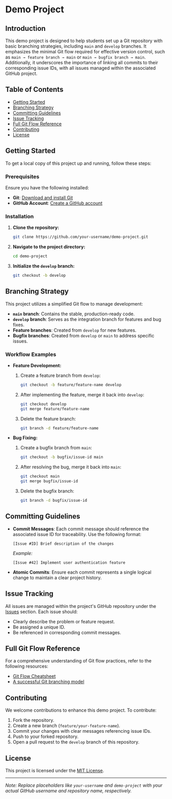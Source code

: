 # Demo Project

## Introduction

This demo project is designed to help students set up a Git repository with basic branching strategies, including `main` and `develop` branches. It emphasizes the minimal Git flow required for effective version control, such as `main → feature branch → main` or `main → bugfix branch → main`. Additionally, it underscores the importance of linking all commits to their corresponding issue IDs, with all issues managed within the associated GitHub project.

## Table of Contents

- [Getting Started](#getting-started)
- [Branching Strategy](#branching-strategy)
- [Committing Guidelines](#committing-guidelines)
- [Issue Tracking](#issue-tracking)
- [Full Git Flow Reference](#full-git-flow-reference)
- [Contributing](#contributing)
- [License](#license)

## Getting Started

To get a local copy of this project up and running, follow these steps:

### Prerequisites

Ensure you have the following installed:

- **Git**: [Download and install Git](https://git-scm.com/downloads)
- **GitHub Account**: [Create a GitHub account](https://github.com/join)

### Installation

1. **Clone the repository:**

   ```bash
   git clone https://github.com/your-username/demo-project.git
   ```

2. **Navigate to the project directory:**

   ```bash
   cd demo-project
   ```

3. **Initialize the `develop` branch:**

   ```bash
   git checkout -b develop
   ```

## Branching Strategy

This project utilizes a simplified Git flow to manage development:

- **`main` branch**: Contains the stable, production-ready code.
- **`develop` branch**: Serves as the integration branch for features and bug fixes.
- **Feature branches**: Created from `develop` for new features.
- **Bugfix branches**: Created from `develop` or `main` to address specific issues.

### Workflow Examples

- **Feature Development:**

    1. Create a feature branch from `develop`:

       ```bash
       git checkout -b feature/feature-name develop
       ```

    2. After implementing the feature, merge it back into `develop`:

       ```bash
       git checkout develop
       git merge feature/feature-name
       ```

    3. Delete the feature branch:

       ```bash
       git branch -d feature/feature-name
       ```

- **Bug Fixing:**

    1. Create a bugfix branch from `main`:

       ```bash
       git checkout -b bugfix/issue-id main
       ```

    2. After resolving the bug, merge it back into `main`:

       ```bash
       git checkout main
       git merge bugfix/issue-id
       ```

    3. Delete the bugfix branch:

       ```bash
       git branch -d bugfix/issue-id
       ```

## Committing Guidelines

- **Commit Messages**: Each commit message should reference the associated issue ID for traceability. Use the following format:

  ```
  [Issue #ID] Brief description of the changes
  ```

  *Example:*

  ```
  [Issue #42] Implement user authentication feature
  ```

- **Atomic Commits**: Ensure each commit represents a single logical change to maintain a clear project history.

## Issue Tracking

All issues are managed within the project's GitHub repository under the [Issues](https://github.com/your-username/demo-project/issues) section. Each issue should:

- Clearly describe the problem or feature request.
- Be assigned a unique ID.
- Be referenced in corresponding commit messages.

## Full Git Flow Reference

For a comprehensive understanding of Git flow practices, refer to the following resources:

- [Git Flow Cheatsheet](https://danielkummer.github.io/git-flow-cheatsheet/)
- [A successful Git branching model](https://nvie.com/posts/a-successful-git-branching-model/)

## Contributing

We welcome contributions to enhance this demo project. To contribute:

1. Fork the repository.
2. Create a new branch (`feature/your-feature-name`).
3. Commit your changes with clear messages referencing issue IDs.
4. Push to your forked repository.
5. Open a pull request to the `develop` branch of this repository.

## License

This project is licensed under the [MIT License](LICENSE).

---

*Note: Replace placeholders like `your-username` and `demo-project` with your actual GitHub username and repository name, respectively.* 